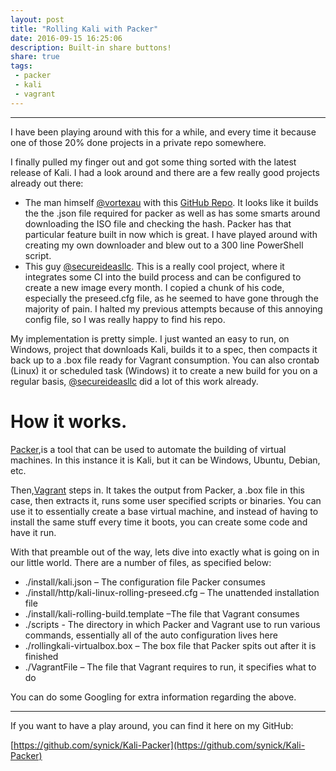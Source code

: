 ```yaml
---
layout: post
title: "Rolling Kali with Packer"
date: 2016-09-15 16:25:06
description: Built-in share buttons!
share: true
tags:
 - packer
 - kali
 - vagrant
---
```

---

I have been playing around with this for a while, and every time it because one of those 20% done projects in a private repo somewhere.

I finally pulled my finger out and got some thing sorted with the latest release of Kali. I had a look around and there are a few really good projects already out there:
* The man himself [@vortexau](https://twitter.com/vortexau) with this [GitHub Repo](https://github.com/vortexau/Kali-Packer). It looks like it builds the the .json file required for packer as well as has some smarts around downloading the ISO file and checking the hash. Packer has that particular feature built in now which is great. I have played around with creating my own downloader and blew out to a 300 line PowerShell script.
* This guy [@secureideasllc](https://github.com/secureideasllc). This is a really cool project, where it integrates some CI into the build process and can be configured to create a new image every month. I copied a chunk of his code, especially the preseed.cfg file, as he seemed to have gone through the majority of pain. I halted my previous attempts because of this annoying config file, so I was really happy to find his repo.

My implementation is pretty simple. I just wanted an easy to run, on Windows, project that downloads Kali, builds it to a spec, then compacts it back up to a .box file ready for Vagrant consumption. You can also crontab (Linux) it or scheduled task (Windows) it to create a new build for you on a regular basis, [@secureideasllc](https://github.com/secureideasllc) did a lot of this work already.

# [](#header-1)How it works.
[Packer](https://packer.io),is a tool that can be used to automate the building of virtual machines. In this instance it is Kali, but it can be Windows, Ubuntu, Debian, etc.

Then,[Vagrant](https://www.vagrantup.com/) steps in. It takes the output from Packer, a .box file in this case, then extracts it, runs some user specified scripts or binaries. You can use it to essentially create a base virtual machine, and instead of having to install the same stuff every time it boots, you can create some code and have it run.

With that preamble out of the way, lets dive into exactly what is going on in our little world. There are a number of files, as specified below:
* ./install/kali.json – The configuration file Packer consumes
* ./install/http/kali-linux-rolling-preseed.cfg – The unattended installation file
* ./install/kali-rolling-build.template –The file that Vagrant consumes
* ./scripts - The directory in which Packer and Vagrant use to run various commands, essentially all of the auto configuration lives here
* ./rollingkali-virtualbox.box – The box file that Packer spits out after it is finished
* ./VagrantFile – The file that Vagrant requires to run, it specifies what to do

You can do some Googling for extra information regarding the above.

---

If you want to have a play around, you can find it here on my GitHub:

[https://github.com/synick/Kali-Packer](https://github.com/synick/Kali-Packer)